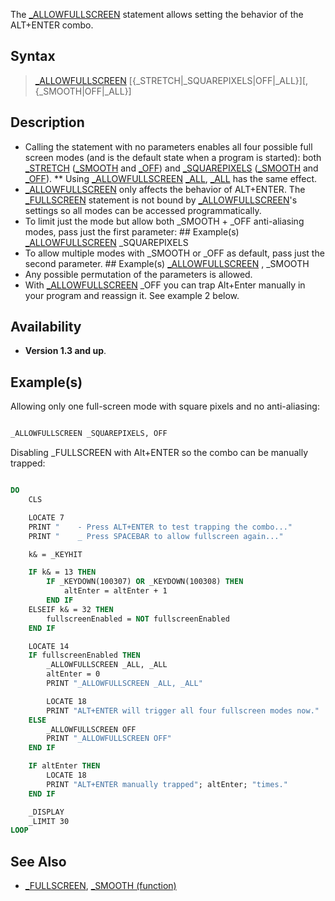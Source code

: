 The [_ALLOWFULLSCREEN](_ALLOWFULLSCREEN) statement allows setting the behavior of the ALT+ENTER combo.

## Syntax

> [_ALLOWFULLSCREEN](_ALLOWFULLSCREEN) [{_STRETCH|_SQUAREPIXELS|OFF|_ALL}][, {_SMOOTH|OFF|_ALL}]

## Description

* Calling the statement with no parameters enables all four possible full screen modes (and is the default state when a program is started): both [_STRETCH](_STRETCH) ([_SMOOTH](_SMOOTH) and [_OFF](_OFF)) and [_SQUAREPIXELS](_SQUAREPIXELS) ([_SMOOTH](_SMOOTH) and [_OFF](_OFF)).
** Using [_ALLOWFULLSCREEN](_ALLOWFULLSCREEN) [_ALL](_ALL), [_ALL](_ALL) has the same effect.
* [_ALLOWFULLSCREEN](_ALLOWFULLSCREEN) only affects the behavior of ALT+ENTER. The [_FULLSCREEN](_FULLSCREEN) statement is not bound by [_ALLOWFULLSCREEN](_ALLOWFULLSCREEN)'s settings so all modes can be accessed programmatically.
* To limit just the mode but allow both _SMOOTH + _OFF anti-aliasing modes, pass just the first parameter: ## Example(s)
 [_ALLOWFULLSCREEN](_ALLOWFULLSCREEN) _SQUAREPIXELS
* To allow multiple modes with _SMOOTH or _OFF as default, pass just the second parameter. ## Example(s)
 [_ALLOWFULLSCREEN](_ALLOWFULLSCREEN) , _SMOOTH
* Any possible permutation of the parameters is allowed.
* With [_ALLOWFULLSCREEN](_ALLOWFULLSCREEN) _OFF you can trap Alt+Enter manually in your program and reassign it. See example 2 below.

## Availability

* **Version 1.3 and up**.

## Example(s)

Allowing only one full-screen mode with square pixels and no anti-aliasing:

```vb

_ALLOWFULLSCREEN _SQUAREPIXELS, OFF

```

Disabling _FULLSCREEN with Alt+ENTER so the combo can be manually trapped:

```vb

DO
    CLS

    LOCATE 7
    PRINT "    - Press ALT+ENTER to test trapping the combo..."
    PRINT "    _ Press SPACEBAR to allow fullscreen again..."

    k& = _KEYHIT

    IF k& = 13 THEN
        IF _KEYDOWN(100307) OR _KEYDOWN(100308) THEN
            altEnter = altEnter + 1
        END IF
    ELSEIF k& = 32 THEN
        fullscreenEnabled = NOT fullscreenEnabled
    END IF

    LOCATE 14
    IF fullscreenEnabled THEN
        _ALLOWFULLSCREEN _ALL, _ALL
        altEnter = 0
        PRINT "_ALLOWFULLSCREEN _ALL, _ALL"

        LOCATE 18
        PRINT "ALT+ENTER will trigger all four fullscreen modes now."
    ELSE
        _ALLOWFULLSCREEN OFF
        PRINT "_ALLOWFULLSCREEN OFF"
    END IF

    IF altEnter THEN
        LOCATE 18
        PRINT "ALT+ENTER manually trapped"; altEnter; "times."
    END IF

    _DISPLAY
    _LIMIT 30
LOOP

```

## See Also

* [_FULLSCREEN](_FULLSCREEN), [_SMOOTH (function)](_SMOOTH (function))
